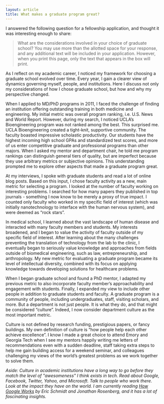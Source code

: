 ```yaml
---
layout: article
title: What makes a graduate program great?
---
```


I answered the following question for a fellowship application, and thought it was interesting enough to share:

> What are the considerations involved in your choice of graduate school? You may use more than the allotted space for your response, and any additional text will be included in your application. However, when you print this page, only the text that appears in the box will print.

As I reflect on my academic career, I noticed my framework for choosing a graduate school evolved over time. Every year, I gain a clearer view of dynamics governing myself, people, and institutions. Here I discuss not only my considerations of how I chose graduate school, but how and why my perspective changed.

When I applied to MD/PhD programs in 2011, I faced the challenge of finding an institution offering outstanding training in both medicine and engineering. My initial metric was overall program ranking, i.e. U.S. News and World Report. However, during my search, I noticed UCLA’s Bioengineering program was not ranked among the best. This surprised me. UCLA Bioengineering created a tight-knit, supportive community. The faculty boasted impressive scholastic productivity. Our students have the highest incoming high school GPAs and standardized test scores, and more of us enter competitive graduate and professional programs than other majors. When I asked my mentor and department chair, he told me program rankings can distinguish general tiers of quality, but are imperfect because they use arbitrary metrics or subjective opinions. This understanding prompted me to explore other aspects that made a graduate program great.

At my interviews, I spoke with graduate students and read a lot of online blog posts. Based on this input, I chose faculty activity as a new, main metric for selecting a program. I looked at the number of faculty working on interesting problems. I searched for how many papers they published in top journals - something I now know to be merely a proxy of true impact. I counted only faculty who worked in my specific field of interest (which was initially nanotechnology to interface with the human nervous system), and were deemed as “rock stars”.

In medical school, I learned about the vast landscape of human disease and interacted with many faculty members and students. My interests broadened, and I began to value the activity of faculty outside of my specific field of interest. After learning about the many challenges preventing the translation of technology from the lab to the clinic, I eventually began to seriously value knowledge and approaches from fields outside of biomedical engineering, such as law, entrepreneurship, and anthropology. My new metric for evaluating a graduate program became its level of intellectual diversity, combined with its focus on applying knowledge towards developing solutions for healthcare problems.

When I began graduate school and found a PhD mentor, I adapted my previous metric to also incorporate faculty member’s approachability and engagement with students. Finally, I expanded my view to include other people in addition to graduate students and faculty. A graduate program is a community of people, including undergraduates, staff, visiting scholars, and more. But a department is not just people. It is what they do, and that might be considered “culture”. Indeed, I now consider department culture as the most important metric.

Culture is not defined by research funding, prestigious papers, or fancy buildings. My own definition of culture is “how people help each other achieve excellence”. I know I made a great choice to attend Emory and Georgia Tech when I see my mentors happily writing me letters of recommendations even with a sudden deadline, staff taking extra steps to help me gain building access for a weekend seminar, and colleagues challenging my views of the world’s greatest problems as we work together to solve them.

*Aside: Culture in academic institutions have a long way to go before they match the level of "awesomeness" I think exists in tech. Read about Google, Facebook, Twitter, Yahoo, and Microsoft. Talk to people who work there. Look at the impact they have on the world. I am currently reading [How Google Works](http://www.amazon.com/How-Google-Works-Eric-Schmidt/dp/1455582344) by Eric Schmidt and Jonathan Rosenberg, and it has a lot of fascinating insights.*
